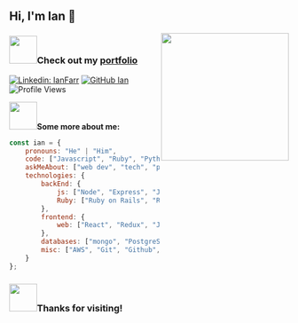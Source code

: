 ## Hi, I'm Ian 👋
<img align='right' src="https://media.giphy.com/media/fAcQ7d1Hnx2XlY6SMe/giphy.gif" width="230">

### <img src="https://media.giphy.com/media/afn6ts3eRHxQ5pZtZ9/giphy.gif" width="50">Check out my [portfolio](https://ianfarr.dev)

[![Linkedin: IanFarr](https://img.shields.io/badge/-IanFarr-blue?style=flat-square&logo=Linkedin&logoColor=white&link=https://www.linkedin.com/in/ianfarr/)](https://www.linkedin.com/in/ianfarr/)
[![GitHub Ian](https://img.shields.io/github/followers/IanFarr?label=follow&style=social)](https://github.com/IanFarr)
![Profile Views](https://komarev.com/ghpvc/?username=ianfarr)

<img src="https://media.giphy.com/media/JsVFt4KADrEJdPUO6E/giphy.gif" width="50">**Some more about me:**
```javascript
const ian = {
    pronouns: "He" | "Him",
    code: ["Javascript", "Ruby", "Python", "SQL", "HTML", "CSS"],
    askMeAbout: ["web dev", "tech", "photography/videography"],
    technologies: {
        backEnd: {
            js: ["Node", "Express", "Jest"],
            Ruby: ["Ruby on Rails", "RSpec"]
        },
        frontend: {
            web: ["React", "Redux", "JQuery", "Webpack"]
        },
        databases: ["mongo", "PostgreSQL"],
        misc: ["AWS", "Git", "Github", "Heroku"]
    }
};
```

### <img src="https://media.giphy.com/media/hLx2KQubz92MpwhmRL/giphy.gif" width="50">Thanks for visiting!

